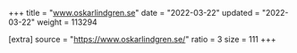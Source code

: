 +++
title = "www.oskarlindgren.se"
date = "2022-03-22"
updated = "2022-03-22"
weight = 113294

[extra]
source = "https://www.oskarlindgren.se/"
ratio = 3
size = 111
+++

